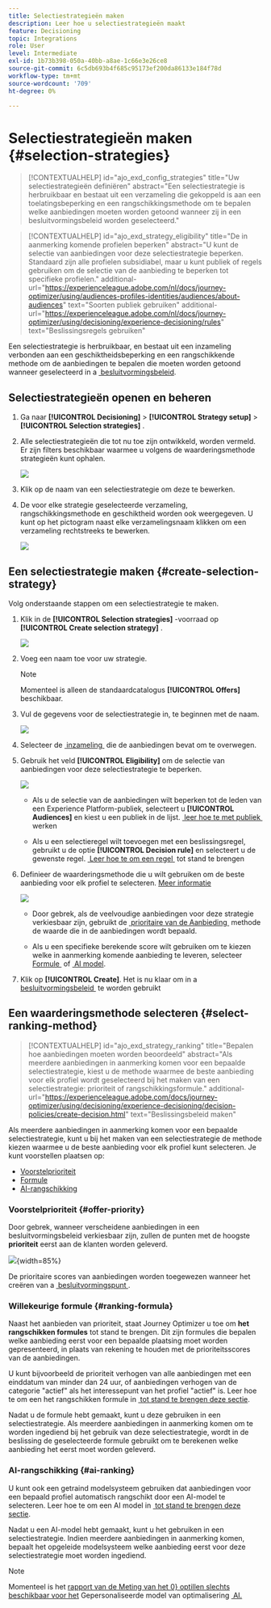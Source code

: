 ```yaml
---
title: Selectiestrategieën maken
description: Leer hoe u selectiestrategieën maakt
feature: Decisioning
topic: Integrations
role: User
level: Intermediate
exl-id: 1b73b398-050a-40bb-a8ae-1c66e3e26ce8
source-git-commit: 6c5db693b4f685c95173ef200da86133e184f78d
workflow-type: tm+mt
source-wordcount: '709'
ht-degree: 0%

---
```


# Selectiestrategieën maken {#selection-strategies}

>[!CONTEXTUALHELP]
>id="ajo_exd_config_strategies"
>title="Uw selectiestrategieën definiëren"
>abstract="Een selectiestrategie is herbruikbaar en bestaat uit een verzameling die gekoppeld is aan een toelatingsbeperking en een rangschikkingsmethode om te bepalen welke aanbiedingen moeten worden getoond wanneer zij in een besluitvormingsbeleid worden geselecteerd."

>[!CONTEXTUALHELP]
>id="ajo_exd_strategy_eligibility"
>title="De in aanmerking komende profielen beperken"
>abstract="U kunt de selectie van aanbiedingen voor deze selectiestrategie beperken. Standaard zijn alle profielen subsidiabel, maar u kunt publiek of regels gebruiken om de selectie van de aanbieding te beperken tot specifieke profielen."
>additional-url="https://experienceleague.adobe.com/nl/docs/journey-optimizer/using/audiences-profiles-identities/audiences/about-audiences" text="Soorten publiek gebruiken"
>additional-url="https://experienceleague.adobe.com/nl/docs/journey-optimizer/using/decisioning/experience-decisioning/rules" text="Beslissingsregels gebruiken"

Een selectiestrategie is herbruikbaar, en bestaat uit een inzameling verbonden aan een geschiktheidsbeperking en een rangschikkende methode om de aanbiedingen te bepalen die moeten worden getoond wanneer geselecteerd in a [&#x200B; besluitvormingsbeleid &#x200B;](create-decision.md).

## Selectiestrategieën openen en beheren

1. Ga naar **[!UICONTROL Decisioning]** > **[!UICONTROL Strategy setup]** > **[!UICONTROL Selection strategies]** .

1. Alle selectiestrategieën die tot nu toe zijn ontwikkeld, worden vermeld. Er zijn filters beschikbaar waarmee u volgens de waarderingsmethode strategieën kunt ophalen.

   ![](assets/strategy-list-filters.png)

1. Klik op de naam van een selectiestrategie om deze te bewerken.

1. De voor elke strategie geselecteerde verzameling, rangschikkingsmethode en geschiktheid worden ook weergegeven. U kunt op het pictogram naast elke verzamelingsnaam klikken om een verzameling rechtstreeks te bewerken.

   ![](assets/strategy-list-edit-collection.png)

## Een selectiestrategie maken {#create-selection-strategy}

Volg onderstaande stappen om een selectiestrategie te maken.

1. Klik in de **[!UICONTROL Selection strategies]** -voorraad op **[!UICONTROL Create selection strategy]** .

   ![](assets/strategy-create-button.png)

1. Voeg een naam toe voor uw strategie.

   >[!NOTE]
   >
   >Momenteel is alleen de standaardcatalogus **[!UICONTROL Offers]** beschikbaar.

1. Vul de gegevens voor de selectiestrategie in, te beginnen met de naam.

   ![](assets/strategy-create-screen.png)

1. Selecteer de [&#x200B; inzameling &#x200B;](collections.md) die de aanbiedingen bevat om te overwegen.

1. Gebruik het veld **[!UICONTROL Eligibility]** om de selectie van aanbiedingen voor deze selectiestrategie te beperken.

   ![](assets/strategy-create-eligibility.png)

   * Als u de selectie van de aanbiedingen wilt beperken tot de leden van een Experience Platform-publiek, selecteert u **[!UICONTROL Audiences]** en kiest u een publiek in de lijst. [&#x200B; leer hoe te met publiek &#x200B;](../audience/about-audiences.md) werken

   * Als u een selectieregel wilt toevoegen met een beslissingsregel, gebruikt u de optie **[!UICONTROL Decision rule]** en selecteert u de gewenste regel. [&#x200B; Leer hoe te om een regel &#x200B;](rules.md) tot stand te brengen

1. Definieer de waarderingsmethode die u wilt gebruiken om de beste aanbieding voor elk profiel te selecteren. [Meer informatie](#select-ranking-method)

   ![](assets/strategy-create-ranking.png)

   * Door gebrek, als de veelvoudige aanbiedingen voor deze strategie verkiesbaar zijn, gebruikt de [&#x200B; prioritaire van de Aanbieding &#x200B;](#offer-priority) methode de waarde die in de aanbiedingen wordt bepaald.

   * Als u een specifieke berekende score wilt gebruiken om te kiezen welke in aanmerking komende aanbieding te leveren, selecteer [&#x200B; Formule &#x200B;](#ranking-formula) of [&#x200B; AI model &#x200B;](#ai-ranking).

1. Klik op **[!UICONTROL Create]**. Het is nu klaar om in a [&#x200B; besluitvormingsbeleid &#x200B;](create-decision.md) te worden gebruikt

## Een waarderingsmethode selecteren {#select-ranking-method}

>[!CONTEXTUALHELP]
>id="ajo_exd_strategy_ranking"
>title="Bepalen hoe aanbiedingen moeten worden beoordeeld"
>abstract="Als meerdere aanbiedingen in aanmerking komen voor een bepaalde selectiestrategie, kiest u de methode waarmee de beste aanbieding voor elk profiel wordt geselecteerd bij het maken van een selectiestrategie: prioriteit of rangschikkingsformule."
>additional-url="https://experienceleague.adobe.com/docs/journey-optimizer/using/decisioning/experience-decisioning/decision-policies/create-decision.html" text="Beslissingsbeleid maken"

Als meerdere aanbiedingen in aanmerking komen voor een bepaalde selectiestrategie, kunt u bij het maken van een selectiestrategie de methode kiezen waarmee u de beste aanbieding voor elk profiel kunt selecteren. Je kunt voorstellen plaatsen op:

* [Voorstelprioriteit](#offer-priority)
* [Formule](#ranking-formula)
* [AI-rangschikking](#ai-ranking)

### Voorstelprioriteit {#offer-priority}

Door gebrek, wanneer verscheidene aanbiedingen in een besluitvormingsbeleid verkiesbaar zijn, zullen de punten met de hoogste **prioriteit** eerst aan de klanten worden geleverd.

![](assets/item-priority.png){width=85%}

De prioritaire scores van aanbiedingen worden toegewezen wanneer het creëren van a [&#x200B; besluitvormingspunt &#x200B;](items.md).

### Willekeurige formule {#ranking-formula}

Naast het aanbieden van prioriteit, staat Journey Optimizer u toe om **het rangschikken formules** tot stand te brengen. Dit zijn formules die bepalen welke aanbieding eerst voor een bepaalde plaatsing moet worden gepresenteerd, in plaats van rekening te houden met de prioriteitsscores van de aanbiedingen.

U kunt bijvoorbeeld de prioriteit verhogen van alle aanbiedingen met een einddatum van minder dan 24 uur, of aanbiedingen verhogen van de categorie &quot;actief&quot; als het interessepunt van het profiel &quot;actief&quot; is. Leer hoe te om een het rangschikken formule in [&#x200B; tot stand te brengen deze sectie &#x200B;](ranking/ranking-formulas.md).

Nadat u de formule hebt gemaakt, kunt u deze gebruiken in een selectiestrategie. Als meerdere aanbiedingen in aanmerking komen om te worden ingediend bij het gebruik van deze selectiestrategie, wordt in de beslissing de geselecteerde formule gebruikt om te berekenen welke aanbieding het eerst moet worden geleverd.

### AI-rangschikking {#ai-ranking}

U kunt ook een getraind modelsysteem gebruiken dat aanbiedingen voor een bepaald profiel automatisch rangschikt door een AI-model te selecteren. Leer hoe te om een AI model in [&#x200B; tot stand te brengen deze sectie &#x200B;](ranking/create-ai-models.md).

Nadat u een AI-model hebt gemaakt, kunt u het gebruiken in een selectiestrategie. Indien meerdere aanbiedingen in aanmerking komen, bepaalt het opgeleide modelsysteem welke aanbieding eerst voor deze selectiestrategie moet worden ingediend.

>[!NOTE]
>
>Momenteel is het [&#x200B; rapport van de Meting van het 0&rbrace; optillen slechts beschikbaar voor het &#x200B;](ranking/auto-optimization-model.md#lift) Gepersonaliseerde model van optimalisering [&#x200B; AI.](ranking/personalized-optimization-model.md)

